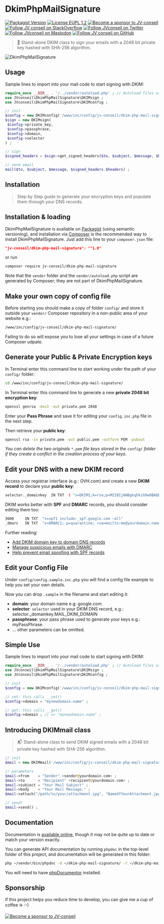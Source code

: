 # DkimPhpMailSignature

[![Packagist Version](https://img.shields.io/packagist/v/jv-conseil/dkim-php-mail-signature?color=orange)](https://packagist.org/packages/jv-conseil/dkim-php-mail-signature)
[![License EUPL 1.2](https://img.shields.io/badge/License-EUPL--1.2-blue.svg)](LICENSE)
[![Become a sponsor to JV-conseil](https://img.shields.io/static/v1?label=Sponsor&message=%E2%9D%A4&logo=GitHub&color=%23fe8e86)](https://github.com/sponsors/JV-conseil "Become a sponsor to JV-conseil")
[![Follow JV conseil on StackOverflow](https://img.shields.io/stackexchange/stackoverflow/r/2477854)](https://stackoverflow.com/users/2477854/jv-conseil "Follow JV conseil on StackOverflow")
[![Follow JVconseil on Twitter](https://img.shields.io/twitter/follow/JVconseil.svg?style=social&logo=twitter)](https://twitter.com/JVconseil "Follow JVconseil on Twitter")
[![Follow JVconseil on Mastodon](https://img.shields.io/mastodon/follow/109896584320509054?domain=https%3A%2F%2Ffosstodon.org)](https://fosstodon.org/@JVconseil "Follow JVconseil@fosstodon.org on Mastodon")
[![Follow JV conseil on GitHub](https://img.shields.io/github/followers/JV-conseil?label=JV-conseil&style=social)](https://github.com/JV-conseil "Follow JV-conseil on GitHub")
<!--
[![Donate with PayPal](https://img.shields.io/badge/Donate-PayPal-green.svg)](https://www.paypal.com/cgi-bin/webscr?cmd=_s-xclick&hosted_button_id=P3DGL6EANDY96&source=url)
-->

> 🔏 Stand-alone DKIM class to sign your emails with a 2048 bit private key hashed with SHA-256 algorithm.

![DkimPhpMailSignature](https://user-images.githubusercontent.com/8126807/69017623-83495b80-09a8-11ea-8eee-757594d4e6ab.png)

## Usage

Sample lines to import into your mail code to start signing with DKIM:

```php
require_once __DIR__ . '/../vendor/autoload.php' ; // Autoload files using Composer autoload
use JVconseil\DkimPhpMailSignature\DKIMsign ;
use JVconseil\DkimPhpMailSignature\DKIMconfig ;

// init
$config = new DKIMconfig('/www/inc/config/jv-conseil/dkim-php-mail-signature/config.inc.php') ;
$sign = new DKIMsign(
 $config->private_key,
 $config->passphrase,
 $config->domain,
 $config->selector
) ;

// sign
$signed_headers = $sign->get_signed_headers($to, $subject, $message, $headers) ;

// send email
mail($to, $subject, $message, $signed_headers.$headers) ;
```

## Installation

> Step by Step guide to generate your encryption keys and populate them through your DNS records.

## Installation & loading

DkimPhpMailSignature is available on [Packagist](https://packagist.org/packages/jv-conseil/dkim-php-mail-signature) (using semantic versioning), and installation via [Composer](https://getcomposer.org) is the recommended way to install DkimPhpMailSignature. Just add this line to your `composer.json` file:

```json
"jv-conseil/dkim-php-mail-signature": "^1.0"
```

or run

```sh
composer require jv-conseil/dkim-php-mail-signature
```

Note that the `vendor` folder and the `vendor/autoload.php` script are generated by Composer; they are not part of DkimPhpMailSignature.

## Make your own copy of config file

Before starting you should make a copy of folder `config/` and store it outside your `vendor/` Composer repository in a non-public area of your website e.g.:

```bash
/www/inc/config/jv-conseil/dkim-php-mail-signature/
```

Failing to do so will expose you to lose all your settings in case of a future Composer udpate.

## Generate your Public & Private Encryption keys

In Terminal enter this command line to start working under the path of your `config/` folder:

```bash
cd /www/inc/config/jv-conseil/dkim-php-mail-signature/
```

In Terminal enter this command line to generate a new **private 2048 bit encryption key**:

```bash
openssl genrsa -des3 -out private.pem 2048
```

Enter your **Pass Phrase** and save it for editing your `config.inc.php` file in the next step.

Then retrieve your **public key**:

```bash
openssl rsa -in private.pem -out public.pem -outform PEM -pubout
```

_You can delete the two originals `*.pem` file keys stored in the `config/` folder if they create a conflict in the creation process of your keys._

## Edit your DNS with a new DKIM record

Access your registrar interface (e.g.: OVH.com) and create a new **DKIM record** to declare your **public key**:

```bash
selector._domainkey  IN TXT  ( "v=DKIM1;k=rsa;p=MIIBIjANBgkqhkiG9w0BAQEFAAOCAQ8AMIIBCgKCAQEA0ekggNf9vuzzL4SlVc8QZyyqbEwR5bVTPC9cEZ8hFqTKOc7go180n3RZilYJZvveaxBkLCVJSTQaMPtKuSptY5au6Pi3AkFlizzhUJ80+0zgZXSGx7gfbginbRwhD+XdGOe9NXpo0PfrD6dEJ49Ytx4/nHB0TKiL227C0kGWb7RfWTVWccgJq4+kQb4l+4" "oDU5rGomSYK+zmMV13QTSETcJnoXhmjoJ30omyJfEXAsK5Ny0LJo8rWCucLD31BxHrM9/+M/Ye+TWxcrD2mRh5Jxqcnyj00/7kCnWeGPTftVKkAJBP3JMRqCNShLUchLhaz0qeXUtxAe9dx7ltr8042QIDAQAB;" )
```

DKIM works better with **SPF** and **DMARC** records, you should consider editing them too:

```bash
3600     IN TXT  "v=spf1 include:_spf.google.com ~all"
_dmarc   IN TXT  "v=DMARC1; p=quarantine; rua=mailto:me@yourdomain.name"
```

Further reading:

- [Add DKIM domain key to domain DNS records](https://support.google.com/a/answer/173535)
- [Manage suspicious emails with DMARC](https://support.google.com/a/answer/2466563?hl=en)
- [Help prevent email spoofing with SPF records](https://support.google.com/a/answer/33786?hl=en)

## Edit your Config File

Under `config/config.sample.inc.php` you will find a config file example to help you set your own details.

Now you can drop `.sample` in the filename and start editing it:

- **domain**: your domain name e.g: google.com
- **selector**: `selector` used in your DKIM DNS record, e.g.: selector._domainkey.MAIL_DKIM_DOMAIN
- **passphrase**: your pass phrase used to generate your keys e.g.: myPassPhrase.
- ... other parameters can be omitted.

## Simple Use

Sample lines to import into your mail code to start signing with DKIM:

```php
require_once __DIR__ . '/../vendor/autoload.php' ; // Autoload files using Composer autoload
use JVconseil\DkimPhpMailSignature\DKIMsign ;
use JVconseil\DkimPhpMailSignature\DKIMconfig ;

// init
$config = new DKIMconfig('/www/inc/config/jv-conseil/dkim-php-mail-signature/config.inc.php') ;

// set: this calls __set()
$config->domain = "mynewdomain.name" ;

// get: this calls __get()
$config->domain ; // => "mynewdomain.name" ;
```

## Introducing DKIMmail class

> 📬 Stand-alone class to send DKIM signed emails with a 2048 bit private key hashed with SHA-256 algorithm.

```php
// init
$mail = new DKIMmail('/www/inc/config/jv-conseil/dkim-php-mail-signature/config.inc.php') ;

// parameters
$mail->from    = "Sender" <sender@yourdomain.com> ;
$mail->to      = "Recipient" <recipient@yourdomain.com> ;
$mail->subject = "Your Mail Subject" ;
$mail->body    = "Your Mail Message." ;
$mail->attach("/path/to/your/attachment.jpg", "NameOfYourAttachment.jpg") ;

// send!
$mail->send() ;
```

## Documentation

Documentation is [available online](https://jv-conseil-internet-consulting.github.io/dkim-php-mail-signature/classes/JVconseil.DkimPhpMailSignature.DKIMconfig.html), though it may not be quite up to date or match your version exactly.

You can generate API documentation by running `phpdoc` in the top-level folder of this project, and documentation will be generated in this folder:

```bash
php ~/vendor/bin/phpdoc -d ~/dkim-php-mail-signature/ -t ~/dkim-php-mail-signature/docs/
```

You will need to have [phpDocumentor](https://www.phpdoc.org) installed.

## Sponsorship

If this project helps you reduce time to develop, you can give me a cup of coffee ☕️ :-)

[![Become a sponsor to JV-conseil](https://img.shields.io/static/v1?label=Sponsor&message=%E2%9D%A4&logo=GitHub&color=%23fe8e86)](https://github.com/sponsors/JV-conseil)
